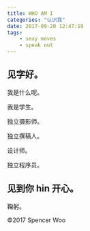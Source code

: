 ```yaml
---
title: WHO AM I
categories: "认识我"
date: 2017-09-20 12:47:19
tags:
	- sexy moves
	- speak out
---
```


## 见字好。

我是什么呢。

我是学生。

独立摄影师。

独立撰稿人。

设计师。

独立程序员。

## 见到你 hin 开心。

鞠躬。

©2017 Spencer Woo
